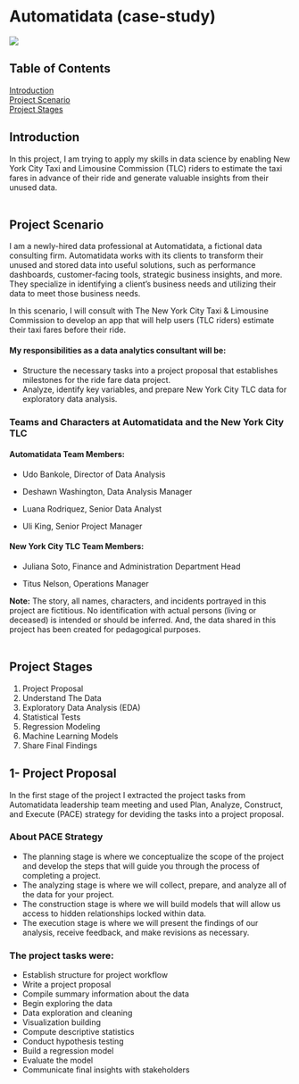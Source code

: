 # Automatidata (case-study)
<img src="https://d3c33hcgiwev3.cloudfront.net/imageAssetProxy.v1/DcB4M5HRTBak-pHjrIEKcA_c155941e20c7465794baf18cc3c746f1_image.png?expiry=1694131200000&hmac=aYRyIXzDdoeSuyQorHCXjPQgyhaRzkhb6ZxfxMNYW-w"/><br>



## Table of Contents
[Introduction](#introduction)<br>
[Project Scenario](#project_scenario)<br>
[Project Stages](#project_stages)<br>



<a id="introduction"></a>
## Introduction
In this project, I am trying to apply my skills in data science by enabling New York City Taxi and Limousine Commission (TLC) riders
to estimate the taxi fares in advance of their ride and generate valuable insights from their unused data.<br><br>



<a id="project_scenario"></a>
## Project Scenario
I am a newly-hired data professional at Automatidata, a fictional data consulting firm. Automatidata works with its clients to transform their unused and stored data into useful solutions, such as performance dashboards, customer-facing tools, strategic business insights, and more. They specialize in identifying a client’s business needs and utilizing their data to meet those business needs. 

In this scenario, I will consult with The New York City Taxi & Limousine Commission to develop an app that will help users (TLC riders) estimate their taxi fares before their ride.

#### My responsibilities as a data analytics consultant will be:
- Structure the necessary tasks into a project proposal that establishes milestones for the ride fare data project.
- Analyze, identify key variables, and prepare New York City TLC data for exploratory data analysis.

### Teams and Characters at Automatidata and the New York City TLC
#### Automatidata Team Members:
- Udo Bankole, Director of Data Analysis

- Deshawn Washington, Data Analysis Manager

- Luana Rodriquez, Senior Data Analyst

- Uli King, Senior Project Manager

#### New York City TLC Team Members:
- Juliana Soto, Finance and Administration Department Head

- Titus Nelson, Operations Manager

**Note:** The story, all names, characters, and incidents portrayed in this project are fictitious. No identification with actual persons (living or deceased) is intended or should be inferred. And, the data shared in this project has been created for pedagogical purposes.<br><br>


<a id="project_stages"></a>
## Project Stages
1. Project Proposal
2. Understand The Data
3. Exploratory Data Analysis (EDA)
4. Statistical Tests
5. Regression Modeling
6. Machine Learning Models
7. Share Final Findings

## 1- Project Proposal
In the first stage of the project I extracted the project tasks from Automatidata leadership team meeting and used Plan, Analyze, Construct, and Execute (PACE) strategy
for deviding the tasks into a project proposal.

### About PACE Strategy
- The planning stage is where we conceptualize the scope of the project and develop the steps that will guide you through the process of completing a project.
- The analyzing stage is where we will collect, prepare, and analyze all of the data for your project.
- The construction stage is where we will build models that will allow us access to hidden relationships locked within data.
- The execution stage is where we will present the findings of our analysis, receive feedback, and make revisions as necessary.

### The project tasks were:
-	Establish structure for project workflow
-	Write a project proposal
-	Compile summary information about the data
-	Begin exploring the data
-	Data exploration and cleaning
-	Visualization building
-	Compute descriptive statistics
-	Conduct hypothesis testing
-	Build a regression model
-	Evaluate the model
-	Communicate final insights with stakeholders
